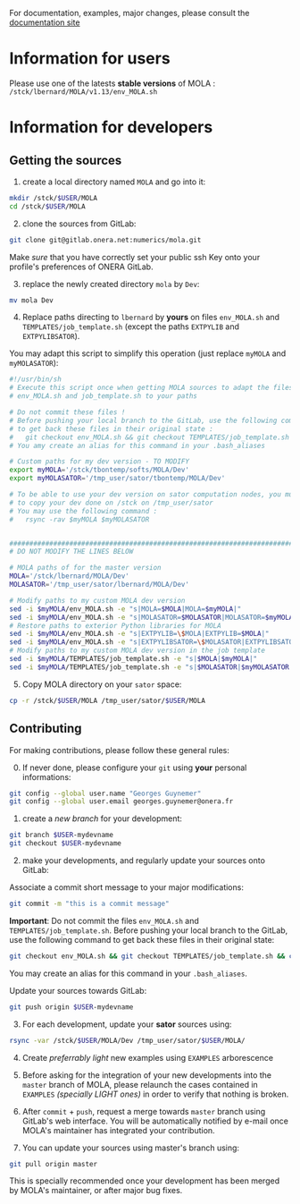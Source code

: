 For documentation, examples, major changes, please consult the [documentation site](https://gitlab.onera.net/numerics/mola/-/wikis/home)

Information for users
=====================

Please use one of the latests **stable versions** of MOLA : `/stck/lbernard/MOLA/v1.13/env_MOLA.sh`


Information for developers
==========================


Getting the sources
-------------------

1. create a local directory named `MOLA` and go into it:

```bash
mkdir /stck/$USER/MOLA
cd /stck/$USER/MOLA
```

2. clone the sources from GitLab:

```bash
git clone git@gitlab.onera.net:numerics/mola.git
```

Make *sure* that you have correctly set your public ssh Key onto your profile's preferences of ONERA GitLab.

3. replace the newly created directory `mola` by `Dev`:

```bash
mv mola Dev
```

4. Replace paths directing to ``lbernard`` by **yours** on files `env_MOLA.sh` and `TEMPLATES/job_template.sh`
   (except the paths `EXTPYLIB` and `EXTPYLIBSATOR`).

You may adapt this script to simplify this operation (just replace `myMOLA` and `myMOLASATOR`):

```bash
#!/usr/bin/sh
# Execute this script once when getting MOLA sources to adapt the files
# env_MOLA.sh and job_template.sh to your paths

# Do not commit these files !
# Before pushing your local branch to the GitLab, use the following command
# to get back these files in their original state :
#   git checkout env_MOLA.sh && git checkout TEMPLATES/job_template.sh && chmod a+r env_MOLA.sh TEMPLATES/job_template.sh
# You amy create an alias for this command in your .bash_aliases

# Custom paths for my dev version - TO MODIFY
export myMOLA='/stck/tbontemp/softs/MOLA/Dev'
export myMOLASATOR='/tmp_user/sator/tbontemp/MOLA/Dev'

# To be able to use your dev version on sator computation nodes, you must first
# to copy your dev done on /stck on /tmp_user/sator
# You may use the following command :
#   rsync -rav $myMOLA $myMOLASATOR


################################################################################
# DO NOT MODIFY THE LINES BELOW

# MOLA paths of for the master version
MOLA='/stck/lbernard/MOLA/Dev'
MOLASATOR='/tmp_user/sator/lbernard/MOLA/Dev'

# Modify paths to my custom MOLA dev version
sed -i $myMOLA/env_MOLA.sh -e "s|MOLA=$MOLA|MOLA=$myMOLA|"
sed -i $myMOLA/env_MOLA.sh -e "s|MOLASATOR=$MOLASATOR|MOLASATOR=$myMOLASATOR|"
# Restore paths to exterior Python libraries for MOLA
sed -i $myMOLA/env_MOLA.sh -e "s|EXTPYLIB=\$MOLA|EXTPYLIB=$MOLA|"
sed -i $myMOLA/env_MOLA.sh -e "s|EXTPYLIBSATOR=\$MOLASATOR|EXTPYLIBSATOR=$MOLASATOR|"
# Modify paths to my custom MOLA dev version in the job template
sed -i $myMOLA/TEMPLATES/job_template.sh -e "s|$MOLA|$myMOLA|"
sed -i $myMOLA/TEMPLATES/job_template.sh -e "s|$MOLASATOR|$myMOLASATOR|"
```

5. Copy MOLA directory on your `sator` space:

```bash
cp -r /stck/$USER/MOLA /tmp_user/sator/$USER/MOLA
```


Contributing
------------

For making contributions, please follow these general rules:

0. If never done, please configure your `git` using **your** personal informations:

```bash
git config --global user.name "Georges Guynemer"
git config --global user.email georges.guynemer@onera.fr
```

1. create a *new branch* for your development:

```bash
git branch $USER-mydevname
git checkout $USER-mydevname
```

2. make your developments, and regularly update your sources onto GitLab:

Associate a commit short message to your major modifications:
```bash
git commit -m "this is a commit message"
```

**Important**: Do not commit the files `env_MOLA.sh` and `TEMPLATES/job_template.sh`.
Before pushing your local branch to the GitLab, use the following command
to get back these files in their original state:
```bash
git checkout env_MOLA.sh && git checkout TEMPLATES/job_template.sh && chmod a+r env_MOLA.sh TEMPLATES/job_template.sh
```
You may create an alias for this command in your ``.bash_aliases``.

Update your sources towards GitLab:
```bash
git push origin $USER-mydevname
```

3. For each development, update your **sator** sources using:

```bash
rsync -var /stck/$USER/MOLA/Dev /tmp_user/sator/$USER/MOLA/
```

4. Create *preferrably light* new examples using `EXAMPLES` arborescence

5. Before asking for the integration of your new developments into the `master` branch of MOLA, please
   relaunch the cases contained in `EXAMPLES` *(specially LIGHT ones)* in order to verify that nothing
   is broken.

6. After `commit` + `push`, request a merge towards `master` branch using GitLab's web interface.
   You will be automatically notified by e-mail once MOLA's maintainer has integrated your contribution.

7. You can update your sources using master's branch using:

```bash
git pull origin master
```

This is specially recommended once your development has been merged by MOLA's maintainer, or after major bug fixes.
